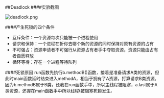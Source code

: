 ##Deadlock
####实验截图

![deadlock.png](http://upload-images.jianshu.io/upload_images/3250630-e820a096328ec098.png?imageMogr2/auto-orient/strip%7CimageView2/2/w/1240)

####产生死锁的四个条件
 * 互斥条件：一个资源每次只能被一个进程使用
 * 请求和保持：一个进程在折你去哪个新的资源的同时保持对原有资源的占有
 * 不可强占：资源申请者不可强行从资源占有者手中夺取资源，资源只能由占有者自愿释放
 * 循环等待：存在一个进程等待队列

####死锁原因
run函数先执行b.methodB()函数，接着是准备请求A类的资源，但此时main函数延时结束进入methodA，相当于拥有了A资源，打算请求B类资源。因为b.methodB属于B类，还我在run函数手中，所以主线程被阻塞，a.last属于A类资源，还握在main函数手中所以线程t被阻塞死锁发生。
